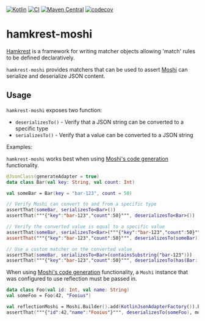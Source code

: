 [![Kotlin](https://img.shields.io/badge/kotlin-2.1.10-blue.svg)](http://kotlinlang.org)
[![CI](https://github.com/plannigan/hamkrest-moshi/actions/workflows/main.yaml/badge.svg?branch=main)](https://github.com/plannigan/hamkrest-moshi/actions/workflows/main.yaml)
[![Maven Central](https://img.shields.io/maven-central/v/com.hypercubetools/hamkrest-moshi)][maven]
[![codecov](https://codecov.io/gh/plannigan/hamkrest-moshi/branch/main/graph/badge.svg)](https://codecov.io/gh/plannigan/hamkrest-moshi)

# hamkrest-moshi

[Hamkrest][hamkrest] is a framework for writing matcher objects allowing 'match' rules to be defined declaratively. 

`hamkrest-moshi` provides matchers that can be used to assert [Moshi][moshi] can serialize and deserialize JSON content.

## Usage

`hamkrest-moshi` exposes two function:

* `deserializesTo()` - Verify that a JSON string can be converted to a specific type
* `serializesTo()` - Verify that a value can be converted to a JSON string

Examples:

`hamkrest-moshi` works best when using [Moshi's code generation][moshi-codegen] functionality.

```kotlin
@JsonClass(generateAdapter = true)
data class Bar(val key: String, val count: Int)

val someBar = Bar(key = "bar-123", count = 50)

// Verify Moshi can convert to and from a specific type
assertThat(someBar, serializesTo<Bar>())
assertThat("""{"key":"bar-123","count":50}""", deserializesTo<Bar>())

// Verify the converted value is equal to a specific value
assertThat(someBar, serializesTo<Bar>("""{"key":"bar-123","count":50}"""))
assertThat("""{"key":"bar-123","count":50}""", deserializesTo(someBar))

// Use a custom matcher on the converted value
assertThat(someBar, serializesTo<Bar>(containsSubstring("bar-123")))
assertThat("""{"key":"bar-123","count":50}""", deserializesTo(has(Bar::key, !isEmptyString)))
```

When using [Moshi's code generation][moshi-codegen] functionality, a `Moshi` instance that was configured to use
reflection must be passed in.

```kotlin
data class Foo(val id: Int, val name: String)
val someFoo = Foo(42, "Fooius")

val reflectionMoshi = Moshi.Builder().add(KotlinJsonAdapterFactory()).build()
assertThat("""{"id":42,"name":"Fooius"}""", deserializesTo(someFoo), moshi = reflectionMoshi)
```

[maven]: https://central.sonatype.com/artifact/com.hypercubetools/ktor-moshi/
[hamkrest]: https://github.com/npryce/hamkrest
[moshi]: https://github.com/square/moshi/
[moshi-codegen]: https://github.com/square/moshi/#codegen
[moshi-reflection]: https://github.com/square/moshi/#reflection

